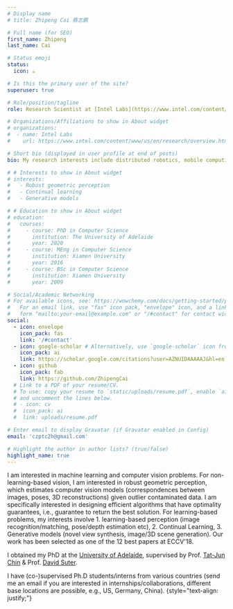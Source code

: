 ```yaml
---
# Display name
# title: Zhipeng Cai 蔡志鹏

# Full name (for SEO)
first_name: Zhipeng
last_name: Cai

# Status emoji
status:
  icon: ☕️

# Is this the primary user of the site?
superuser: true

# Role/position/tagline
role: Research Scientist at [Intel Labs](https://www.intel.com/content/www/us/en/research/overview.html)

# Organizations/Affiliations to show in About widget
# organizations:
#  - name: Intel Labs
#    url: https://www.intel.com/content/www/us/en/research/overview.html

# Short bio (displayed in user profile at end of posts)
bio: My research interests include distributed robotics, mobile computing and programmable matter.

# # Interests to show in About widget
# interests:
#   - Robust geometric perception
#   - Continual learning
#   - Generative models

# # Education to show in About widget
# education:
#   courses:
#     - course: PhD in Computer Science
#       institution: The University of Adelaide
#       year: 2020
#     - course: MEng in Computer Science
#       institution: Xiamen University
#       year: 2016
#     - course: BSc in Computer Science
#       institution: Xiamen University
#       year: 2009

# Social/Academic Networking
# For available icons, see: https://wowchemy.com/docs/getting-started/page-builder/#icons
#   For an email link, use "fas" icon pack, "envelope" icon, and a link in the
#   form "mailto:your-email@example.com" or "/#contact" for contact widget.
social:
  - icon: envelope
    icon_pack: fas
    link: '/#contact'
  - icon: google-scholar # Alternatively, use `google-scholar` icon from `ai` icon pack
    icon_pack: ai
    link: https://scholar.google.com/citations?user=AZNUIDAAAAAJ&hl=en
  - icon: github
    icon_pack: fab
    link: https://github.com/ZhipengCai
  # Link to a PDF of your resume/CV.
  # To use: copy your resume to `static/uploads/resume.pdf`, enable `ai` icons in `params.yaml`,
  # and uncomment the lines below.
  # - icon: cv
  #  icon_pack: ai
  #  link: uploads/resume.pdf

# Enter email to display Gravatar (if Gravatar enabled in Config)
email: 'czptc2h@gmail.com'

# Highlight the author in author lists? (true/false)
highlight_name: true
---
```


I am interested in machine learning and computer vision problems. For non-learning-based vision, I am interested in robust geometric perception, which estimates computer vision models (correspondences between images, poses, 3D reconstructions) given outlier contaminated data. I am specifically interested in designing efficient algorithms that have optimality guarantees, i.e., guarantee to return the best solution. For learning-based problems, my interests involve 1. learning-based perception (image recognition/matching, pose/depth estimation etc), 2. Continual Learning, 3. Generative models (novel view synthesis, image/3D scene generation). Our work has been selected as one of the 12 best papers at ECCV'18.

I obtained my PhD at the [University of Adelaide](https://www.adelaide.edu.au/), supervised by Prof. [Tat-Jun Chin](https://cs.adelaide.edu.au/~ssl/) & Prof. [David Suter](https://ai-ecu.github.io/ECU-AI-Lab/dsuter/index.html). 

<!-- During PhD, I was interested in robust geometric perception, which estimates computer vision models (correspondences between images, poses, 3D reconstructions) given outlier contaminated data. I was specifically interested in designing efficient algorithms that have optimality guarantees, i.e., guarantee to return the best solution. After joining Intel, my interests shift towards a mixture of learning and vision, where I study various problems such as 1. learning-based perception (feature matching, finding correspondences, pose estimation, depth estimation etc), 2. Continual Learning, 3. Generative models (e.g., novel view synthesis, image/3D scene generation). Our work has been selected as one of the 12 best papers at ECCV'18. -->

I have (co-)supervised Ph.D students/interns from various countries (send me an email if you are interested in internships/collaborations, different base locations are possible, e.g., US, Germany, China).
{style="text-align: justify;"}
